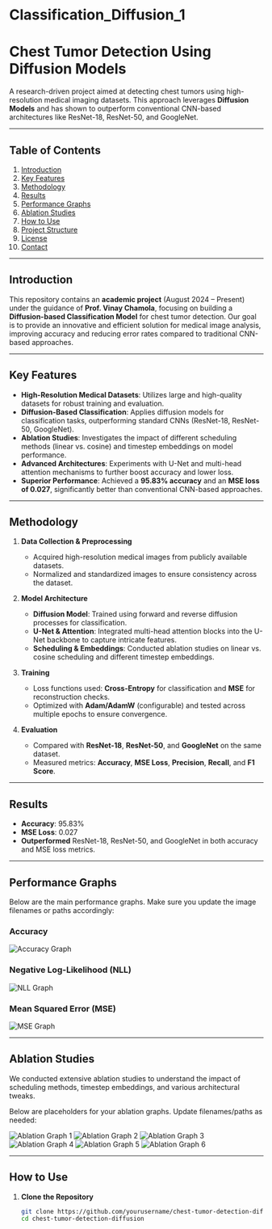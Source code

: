 # Classification_Diffusion_1

# Chest Tumor Detection Using Diffusion Models

A research-driven project aimed at detecting chest tumors using high-resolution medical imaging datasets. This approach leverages **Diffusion Models** and has shown to outperform conventional CNN-based architectures like ResNet-18, ResNet-50, and GoogleNet.

---

## Table of Contents
1. [Introduction](#introduction)
2. [Key Features](#key-features)
3. [Methodology](#methodology)
4. [Results](#results)
5. [Performance Graphs](#performance-graphs)
6. [Ablation Studies](#ablation-studies)
7. [How to Use](#how-to-use)
8. [Project Structure](#project-structure)
9. [License](#license)
10. [Contact](#contact)

---

## Introduction

This repository contains an **academic project** (August 2024 – Present) under the guidance of **Prof. Vinay Chamola**, focusing on building a **Diffusion-based Classification Model** for chest tumor detection. Our goal is to provide an innovative and efficient solution for medical image analysis, improving accuracy and reducing error rates compared to traditional CNN-based approaches.

---

## Key Features

- **High-Resolution Medical Datasets**: Utilizes large and high-quality datasets for robust training and evaluation.
- **Diffusion-Based Classification**: Applies diffusion models for classification tasks, outperforming standard CNNs (ResNet-18, ResNet-50, GoogleNet).
- **Ablation Studies**: Investigates the impact of different scheduling methods (linear vs. cosine) and timestep embeddings on model performance.
- **Advanced Architectures**: Experiments with U-Net and multi-head attention mechanisms to further boost accuracy and lower loss.
- **Superior Performance**: Achieved a **95.83% accuracy** and an **MSE loss of 0.027**, significantly better than conventional CNN-based approaches.

---

## Methodology

1. **Data Collection & Preprocessing**  
   - Acquired high-resolution medical images from publicly available datasets.  
   - Normalized and standardized images to ensure consistency across the dataset.

2. **Model Architecture**  
   - **Diffusion Model**: Trained using forward and reverse diffusion processes for classification.  
   - **U-Net & Attention**: Integrated multi-head attention blocks into the U-Net backbone to capture intricate features.  
   - **Scheduling & Embeddings**: Conducted ablation studies on linear vs. cosine scheduling and different timestep embeddings.

3. **Training**  
   - Loss functions used: **Cross-Entropy** for classification and **MSE** for reconstruction checks.  
   - Optimized with **Adam/AdamW** (configurable) and tested across multiple epochs to ensure convergence.

4. **Evaluation**  
   - Compared with **ResNet-18**, **ResNet-50**, and **GoogleNet** on the same dataset.  
   - Measured metrics: **Accuracy**, **MSE Loss**, **Precision**, **Recall**, and **F1 Score**.

---

## Results

- **Accuracy**: 95.83%  
- **MSE Loss**: 0.027  
- **Outperformed** ResNet-18, ResNet-50, and GoogleNet in both accuracy and MSE loss metrics.

---

## Performance Graphs

Below are the main performance graphs. Make sure you update the image filenames or paths accordingly:

### Accuracy
![Accuracy Graph](images/ACCURACY_2.png)

### Negative Log-Likelihood (NLL)
![NLL Graph](images/NLL_2.png)

### Mean Squared Error (MSE)
![MSE Graph](images/MSE_2.png)

---

## Ablation Studies

We conducted extensive ablation studies to understand the impact of scheduling methods, timestep embeddings, and various architectural tweaks.

Below are placeholders for your ablation graphs. Update filenames/paths as needed:

![Ablation Graph 1](images/ACCURACY.png)
![Ablation Graph 2](images/ACCURACY_1.png)
![Ablation Graph 3](images/MSE.png)
![Ablation Graph 4](images/MSE_1.png)
![Ablation Graph 5](images/NLL.png)
![Ablation Graph 6](images/NLL_1.png)

---

## How to Use

1. **Clone the Repository**  
   ```bash
   git clone https://github.com/yourusername/chest-tumor-detection-diffusion.git
   cd chest-tumor-detection-diffusion

